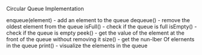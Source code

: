 Circular Queue Implementation

enqueue(element) - add an element to the queue
dequeue() - remove the oldest element from the queue
isFull() - check if the queue is full
isEmpty() - check if the queue is empty
peek() - get the value of the element at the front of the queue without removing it
size() -
get the nun-Iber Of elernents in the queue
print() - visualize the elements in the queue

